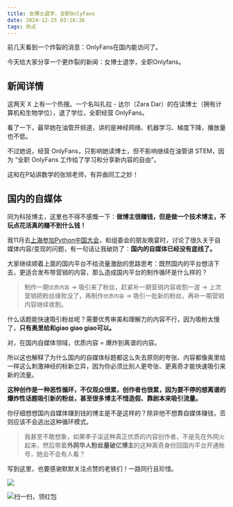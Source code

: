 ```yaml
---
title: 女博士退学，全职OnlyFans
date: 2024-12-25 03:16:36
tags: 热点
---
```


前几天看到一个炸裂的消息：OnlyFans在国内能访问了。

今天给大家分享一个更炸裂的新闻：女博士退学，全职Onlyfans。

## 新闻详情

这两天 X 上有一个热搜。一个名叫扎拉 - 达尔（Zara Dar）的在读博士（拥有计算机和生物学位），退了学位，全职经营 OnlyFans。

看了一下，最早她在油管开频道，讲的是神经网络、机器学习、梯度下降，播放量也不低。

不过她说，经营 OnlyFans，只影响她读博士，但不影响继续在油管讲 STEM，因为 “全职 OnlyFans 工作给了学习和分享新内容的自由”。

这和在P站讲数学的张旭老师，有异曲同工之妙！


## 国内的自媒体

同为科技博主，这里也不得不感慨一下：**做博主很赚钱，但是做一个技术博主，不玩点花活真的赚不到什么钱！**

我11月去[上海参加Python中国大会](https://mp.weixin.qq.com/s/pJAOgaQ8vA08NrNpJzngFw)，和组委会的朋友晚宴时，讨论了很久关于自媒体内容/变现的问题，有一句话让我破防了：**国内的自媒体已经没有底线了。**

大家继续顺着上面的国内平台不给流量激励的思路思考：既然国内的平台想活下去，更适合发布带营销的内容，那么造成国内平台的制作循环是什么样的？

> 制作一期``优质内容`` -> 吸引来了粉丝，赶紧补一期营销内容收割一波 -> 上次营销把粉丝缘败没了，再制作``优质内容`` -> 吸引一批新的粉丝，再补一期营销内容继续收割。

什么话题能快速吸引粉丝呢？需要优秀审美和理解力的内容不行，因为吸粉太慢了，**只有奥里给和giao giao giao可以。**

对，在国内自媒体领域，优质内容 = 爆炸到离谱的内容。

所以这也解释了为什么国内的自媒体标题都这么失去原则的夸张、内容都像奥里给一样这么刺激神经的标新立异，因为你必须比别人更夸张、更离奇才能快速吸引来新的流量。

**这种创作是一种恶性循环，不仅观众很累，创作者也很累，因为要不停的想离谱的爆炸性话题吸引新的粉丝，甚至很多博主不惜造假、靠剧本来吸引流量。**

你仔细想想国内自媒体赚到钱的博主是不是这样的？除非他不想靠自媒体赚钱，否则应该不会逃出这种循环模式。

> 我甚至不敢想象，如果李子柒这种真正优质的内容创作者，不是先在外网火起来，然后带着**外网华人粉丝量破亿博主**的这种离奇身份回国内平台开通账号，她会不会有人看？

写到这里，也要感谢默默关注点赞的老铁们！一路同行且珍惜。

![](https://cos.python-office.com/ads/gzh/sub-py.jpg)

![扫一扫，领红包](https://raw.gitcode.com/user-images/assets/5027920/84b09492-5f26-4c39-8e30-f056839d1993/6152d8017a3595256e51cbd9e08e148b.png '6152d8017a3595256e51cbd9e08e148b.png')

